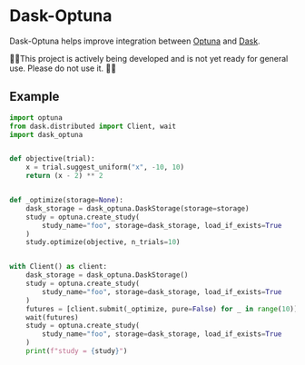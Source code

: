 # Dask-Optuna

Dask-Optuna helps improve integration between [Optuna](https://optuna.org/) and [Dask](https://dask.org/). 

🚨🚨This project is actively being developed and is not yet ready for general use. Please do not use it. 🚨🚨

## Example

```python
import optuna
from dask.distributed import Client, wait
import dask_optuna


def objective(trial):
    x = trial.suggest_uniform("x", -10, 10)
    return (x - 2) ** 2


def _optimize(storage=None):
    dask_storage = dask_optuna.DaskStorage(storage=storage)
    study = optuna.create_study(
        study_name="foo", storage=dask_storage, load_if_exists=True
    )
    study.optimize(objective, n_trials=10)


with Client() as client:
    dask_storage = dask_optuna.DaskStorage()
    study = optuna.create_study(
        study_name="foo", storage=dask_storage, load_if_exists=True
    )
    futures = [client.submit(_optimize, pure=False) for _ in range(10)]
    wait(futures)
    study = optuna.create_study(
        study_name="foo", storage=dask_storage, load_if_exists=True
    )
    print(f"study = {study}")
```